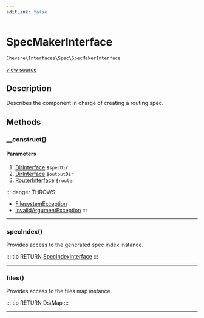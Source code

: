 ```yaml
---
editLink: false
---
```


# SpecMakerInterface

`Chevere\Interfaces\Spec\SpecMakerInterface`

[view source](https://github.com/chevere/chevere/blob/master/Spec/SpecMakerInterface.php)

## Description

Describes the component in charge of creating a routing spec.

## Methods

### __construct()

#### Parameters

1. [DirInterface](../Filesystem/DirInterface.md) `$specDir`
2. [DirInterface](../Filesystem/DirInterface.md) `$outputDir`
3. [RouterInterface](../Router/RouterInterface.md) `$router`

::: danger THROWS
- [FilesystemException](../../Exceptions/Filesystem/FilesystemException.md) 
- [InvalidArgumentException](../../Exceptions/Core/InvalidArgumentException.md) 
:::

---

### specIndex()

Provides access to the generated spec index instance.

::: tip RETURN
[SpecIndexInterface](./SpecIndexInterface.md)
:::

---

### files()

Provides access to the files map instance.

::: tip RETURN
Ds\Map
:::

---
